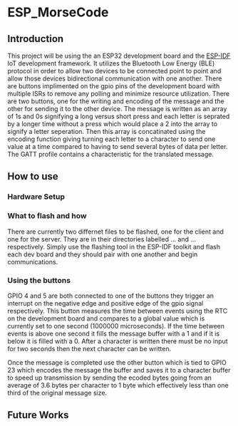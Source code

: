 # ESP_MorseCode
## Introduction
This project will be using the an ESP32 development board and the [ESP-IDF](https://github.com/espressif/esp-idf) IoT development framework. It utilizes the Bluetooth Low Energy (BLE) protocol in order to allow two devices to be connected point to point and allow those devices bidirectional communication with one another. There are buttons implimented on the gpio pins of the development board with multiple ISRs to remove any polling and minimize resource utilization. There are two buttons, one for the writing and encoding of the message and the other for sending it to the other device. The message is written as an array of 1s and 0s signifying a long versus short press and each letter is seprated by a longer time without a press which would place a 2 into the array to signify a letter seperation. Then this array is concatinated using the encoding function giving turning each letter to a character to send one value at a time compared to having to send several bytes of data per letter. The GATT profile contains a characteristic for the translated message.  



## How to use


### Hardware Setup



### What to flash and how

There are currently two differnet files to be flashed, one for the client and one for the server. They are in their directories labelled ... and ... respectively. Simply use the flashing tool in the ESP-IDF toolkit and flash each dev board and they should pair with one another and begin communications.



### Using the buttons

GPIO 4 and 5 are both connected to one of the buttons they trigger an interrupt on the negative edge and positive edge of the gpio signal respectively. This button measures the time between events using the RTC on the development board and compares to a global value which is currently set to one second (1000000 microseconds). If the time between events is above one second it fills the message buffer with a 1 and if it is below it is filled with a 0. After a character is written there must be no input for two seconds then the next character can be written.

Once the message is completed use the other button which is tied to GPIO 23 which encodes the message the buffer and saves it to a character buffer to speed up transmission by sending the ecoded bytes going from an average of 3.6 bytes per character to 1 byte which effectively less than one third of the original message size.






## Future Works
